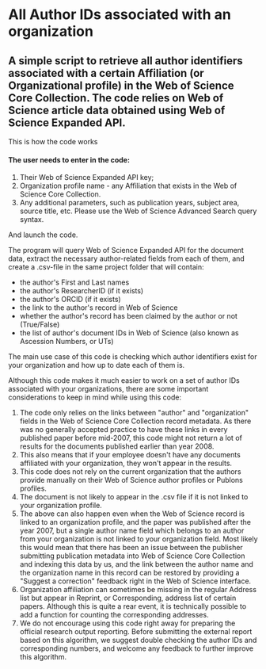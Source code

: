 # All Author IDs associated with an organization


## A simple script to retrieve all author identifiers associated with a certain Affiliation (or Organizational profile) in the Web of Science Core Collection. The code relies on Web of Science article data obtained using Web of Science Expanded API.

This is how the code works

#### The user needs to enter in the code:
1. Their Web of Science Expanded API key;
2. Organization profile name - any Affiliation that exists in the Web of Science Core Collection.
3. Any additional parameters, such as publication years, subject area, source title, etc. Please use the Web of Science Advanced Search query syntax.

And launch the code.

The program will query Web of Science Expanded API for the document data, extract the necessary author-related fields from each of them, and create a .csv-file in the same project folder that will contain:
- the author's First and Last names
- the author's ResearcherID (if it exists)
- the author's ORCID (if it exists)
- the link to the author's record in Web of Science
- whether the author's record has been claimed by the author or not (True/False)
- the list of author's document IDs in Web of Science (also known as Ascession Numbers, or UTs)

The main use case of this code is checking which author identifiers exist for your organization and how up to date each of them is.

Although this code makes it much easier to work on a set of author IDs associated with your organizations, there are some important considerations to keep in mind while using this code:
1. The code only relies on the links between "author" and "organization" fields in the Web of Science Core Collection record metadata. As there was no generally accepted practice to have these links in every published paper before mid-2007, this code might not return a lot of results for the documents published earlier than year 2008.
2. This also means that if your employee doesn't have any documents affiliated with your organization, they won't appear in the results.
3. This code does not rely on the current organization that the authors provide manually on their Web of Science author profiles or Publons profiles.
4. The document is not likely to appear in the .csv file if it is not linked to your organization profile.
5. The above can also happen even when the Web of Science record is linked to an organization profile, and the paper was published after the year 2007, but a single author name field which belongs to an author from your organization is not linked to your organization field. Most likely this would mean that there has been an issue between the publisher submitting publication metadata into Web of Science Core Collection and indexing this data by us, and the link between the author name and the organization name in this record can be restored by providing a "Suggest a correction" feedback right in the Web of Science interface.
4. Organization affiliation can sometimes be missing in the regular Address list but appear in Reprint, or Corresponding, address list of certain papers. Although this is quite a rear event, it is technically possible to add a function for counting the corresponding addresses.
5. We do not encourage using this code right away for preparing the official research output reporting. Before submitting the external report based on this algorithm, we suggest double checking the author IDs and corresponding numbers, and welcome any feedback to further improve this algorithm.